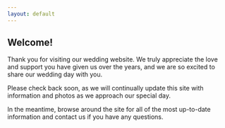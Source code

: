 ```yaml
---
layout: default
---
```


## Welcome! ##

Thank you for visiting our wedding website. We truly appreciate the love and support you have given us over the years, and we are so excited to share our wedding day with you.

Please check back soon, as we will continually update this site with information and photos as we approach our special day.

In the meantime, browse around the site for all of the most up-to-date information and contact us if you have any questions.
